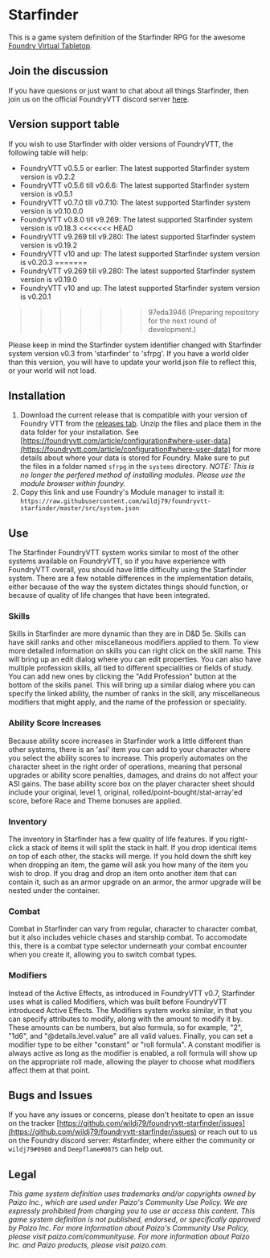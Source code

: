 # Starfinder

This is a game system definition of the Starfinder RPG for the awesome [Foundry Virtual Tabletop](http://foundryvtt.com/).

## Join the discussion

If you have quesions or just want to chat about all things Starfinder, then join us on the official FoundryVTT discord server [here](https://discord.gg/QyAeMy4Dyu).

## Version support table
If you wish to use Starfinder with older versions of FoundryVTT, the following table will help:
- FoundryVTT v0.5.5 or earlier: The latest supported Starfinder system version is v0.2.2
- FoundryVTT v0.5.6 till v0.6.6: The latest supported Starfinder system version is v0.5.1
- FoundryVTT v0.7.0 till v0.7.10: The latest supported Starfinder system version is v0.10.0.0
- FoundryVTT v0.8.0 till v9.269: The latest supported Starfinder system version is v0.18.3
<<<<<<< HEAD
- FoundryVTT v9.269 till v9.280: The latest supported Starfinder system version is v0.19.2
- FoundryVTT v10 and up: The latest supported Starfinder system version is v0.20.3
=======
- FoundryVTT v9.269 till v9.280: The latest supported Starfinder system version is v0.19.0
- FoundryVTT v10 and up: The latest supported Starfinder system version is v0.20.1
>>>>>>> 97eda3946 (Preparing repository for the next round of development.)

Please keep in mind the Starfinder system identifier changed with Starfinder system version v0.3 from 'starfinder' to 'sfrpg'. If you have a world older than this version, you will have to update your world.json file to reflect this, or your world will not load.

## Installation
1. Download the current release that is compatible with your version of Foundry VTT from the [releases tab](https://github.com/wildj79/foundryvtt-starfinder/releases). Unzip the files and place them in the data folder for your installation. See [https://foundryvtt.com/article/configuration#where-user-data](https://foundryvtt.com/article/configuration#where-user-data) for more details about where your data is stored for Foundry. Make sure to put the files in a folder named `sfrpg` in the `systems` directory. _NOTE: This is no longer the perfered method of installing modules. Please use the module browser within foundry._
2. Copy this link and use Foundry's Module manager to install it: `https://raw.githubusercontent.com/wildj79/foundryvtt-starfinder/master/src/system.json`

## Use

The Starfinder FoundryVTT system works similar to most of the other systems available on FoundryVTT, so if you have experience with FoundryVTT overall, you should have little difficulty using the Starfinder system. There are a few notable differences in the implementation details, either because of the way the system dictates things should function, or because of quality of life changes that have been integrated.

### Skills
Skills in Starfinder are more dynamic than they are in D&D 5e. Skills can have skill ranks and other miscellaneous modifiers applied to them. To view more detailed information on skills you can right click on the skill name. This will bring up an edit dialog where you can edit properties. You can also have multiple profession skills, all tied to different specialities or fields of study. You can add new ones by clicking the "Add Profession" button at the bottom of the skills panel. This will bring up a similar dialog where you can specify the linked ability, the number of ranks in the skill, any miscellaneous modifiers that might apply, and the name of the profession or speciality.

### Ability Score Increases
Because ability score increases in Starfinder work a little different than other systems, there is an 'asi' item you can add to your character where you select the ability scores to increase. This properly automates on the character sheet in the right order of operations, meaning that personal upgrades or ability score penalties, damages, and drains do not affect your ASI gains. The base ability score box on the player character sheet should include your original, level 1, original, rolled/point-bought/stat-array'ed score, before Race and Theme bonuses are applied.

### Inventory
The inventory in Starfinder has a few quality of life features. If you right-click a stack of items it will split the stack in half. If you drop identical items on top of each other, the stacks will merge. If you hold down the shift key when dropping an item, the game will ask you how many of the item you wish to drop. If you drag and drop an item onto another item that can contain it, such as an armor upgrade on an armor, the armor upgrade will be nested under the container.

### Combat
Combat in Starfinder can vary from regular, character to character combat, but it also includes vehicle chases and starship combat. To accomodate this, there is a combat type selector underneath your combat encounter when you create it, allowing you to switch combat types.

### Modifiers
Instead of the Active Effects, as introduced in FoundryVTT v0.7, Starfinder uses what is called Modifiers, which was built before FoundryVTT introduced Active Effects. The Modifiers system works similar, in that you can specify attributes to modify, along with the amount to modify it by. These amounts can be numbers, but also formula, so for example, "2", "1d6", and "@details.level.value" are all valid values. Finally, you can set a modifier type to be either "constant" or "roll formula". A constant modifier is always active as long as the modifier is enabled, a roll formula will show up on the appropriate roll made, allowing the player to choose what modifiers affect them at that point.

## Bugs and Issues

If you have any issues or concerns, please don't hesitate to open an issue on the tracker [https://github.com/wildj79/foundryvtt-starfinder/issues](https://github.com/wildj79/foundryvtt-starfinder/issues) or reach out to us on the Foundry discord server: #starfinder, where either the community or `wildj79#0980` and `Deepflame#0875` can help out.

## Legal

_This game system definition uses trademarks and/or copyrights owned by Paizo Inc., which are used under Paizo's Community Use Policy. We are expressly prohibited from charging you to use or access this content. This game system definition is not published, endorsed, or specifically approved by Paizo Inc. For more information about Paizo's Community Use Policy, please visit paizo.com/communityuse. For more information about Paizo Inc. and Paizo products, please visit paizo.com._
